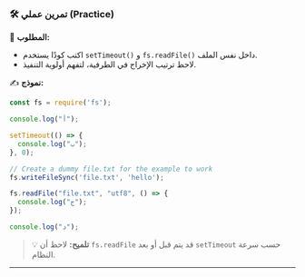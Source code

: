 ### 🛠️ تمرين عملي (Practice)

🧩 **المطلوب:**
* اكتب كودًا يستخدم `setTimeout()` و `fs.readFile()` داخل نفس الملف.
* لاحظ ترتيب الإخراج في الطرفية، لتفهم أولوية التنفيذ.

✍️ **نموذج:**
```javascript
const fs = require('fs');

console.log("أ");

setTimeout(() => {
  console.log("ب");
}, 0);

// Create a dummy file.txt for the example to work
fs.writeFileSync('file.txt', 'hello'); 

fs.readFile("file.txt", "utf8", () => {
  console.log("ج");
});

console.log("د");
```
> 💡 **تلميح:** لاحظ أن `fs.readFile` قد يتم قبل أو بعد `setTimeout` حسب سرعة النظام.

***